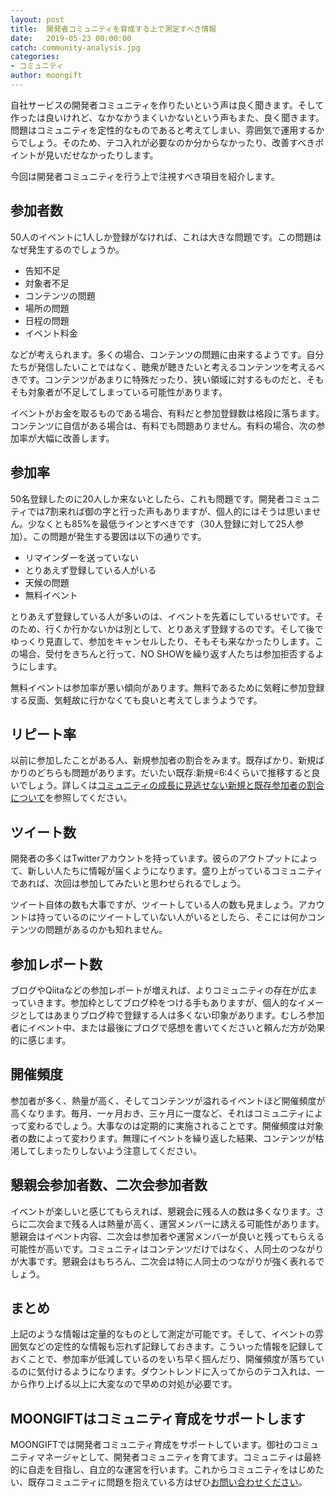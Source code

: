 ```yaml
---
layout: post
title:  開発者コミュニティを育成する上で測定すべき情報
date:   2019-05-23 00:00:00
catch: community-analysis.jpg
categories:
- コミュニティ
author: moongift
---
```


自社サービスの開発者コミュニティを作りたいという声は良く聞きます。そして作ったは良いけれど、なかなかうまくいかないという声もまた、良く聞きます。問題はコミュニティを定性的なものであると考えてしまい、雰囲気で運用するからでしょう。そのため、テコ入れが必要なのか分からなかったり、改善すべきポイントが見いだせなかったりします。

今回は開発者コミュニティを行う上で注視すべき項目を紹介します。

## 参加者数

50人のイベントに1人しか登録がなければ、これは大きな問題です。この問題はなぜ発生するのでしょうか。

- 告知不足
- 対象者不足
- コンテンツの問題
- 場所の問題
- 日程の問題
- イベント料金

などが考えられます。多くの場合、コンテンツの問題に由来するようです。自分たちが発信したいことではなく、聴衆が聴きたいと考えるコンテンツを考えるべきです。コンテンツがあまりに特殊だったり、狭い領域に対するものだと、そもそも対象者が不足してしまっている可能性があります。

イベントがお金を取るものである場合、有料だと参加登録数は格段に落ちます。コンテンツに自信がある場合は、有料でも問題ありません。有料の場合、次の参加率が大幅に改善します。

## 参加率

50名登録したのに20人しか来ないとしたら、これも問題です。開発者コミュニティでは7割来れば御の字と行った声もありますが、個人的にはそうは思いません。少なくとも85%を最低ラインとすべきです（30人登録に対して25人参加）。この問題が発生する要因は以下の通りです。

- リマインダーを送っていない
- とりあえず登録している人がいる
- 天候の問題
- 無料イベント

とりあえず登録している人が多いのは、イベントを先着にしているせいです。そのため、行くか行かないかは別として、とりあえず登録するのです。そして後でゆっくり見直して、参加をキャンセルしたり、そもそも来なかったりします。この場合、受付をきちんと行って、NO SHOWを繰り返す人たちは参加拒否するようにします。

無料イベントは参加率が悪い傾向があります。無料であるために気軽に参加登録する反面、気軽故に行かなくても良いと考えてしまうようです。

## リピート率

以前に参加したことがある人、新規参加者の割合をみます。既存ばかり、新規ばかりのどちらも問題があります。だいたい既存:新規=6:4くらいで推移すると良いでしょう。詳しくは[コミュニティの成長に見逃せない新規と既存参加者の割合について]()を参照してください。

## ツイート数

開発者の多くはTwitterアカウントを持っています。彼らのアウトプットによって、新しい人たちに情報が届くようになります。盛り上がっているコミュニティであれば、次回は参加してみたいと思わせられるでしょう。

ツイート自体の数も大事ですが、ツイートしている人の数も見ましょう。アカウントは持っているのにツイートしていない人がいるとしたら、そこには何かコンテンツの問題があるのかも知れません。

## 参加レポート数

ブログやQiitaなどの参加レポートが増えれば、よりコミュニティの存在が広まっていきます。参加枠としてブログ枠をつける手もありますが、個人的なイメージとしてはあまりブログ枠で登録する人は多くない印象があります。むしろ参加者にイベント中、または最後にブログで感想を書いてくださいと頼んだ方が効果的に感じます。

## 開催頻度

参加者が多く、熱量が高く、そしてコンテンツが溢れるイベントほど開催頻度が高くなります。毎月、一ヶ月おき、三ヶ月に一度など、それはコミュニティによって変わるでしょう。大事なのは定期的に実施されることです。開催頻度は対象者の数によって変わります。無理にイベントを繰り返した結果、コンテンツが枯渇してしまったりしないよう注意してください。

## 懇親会参加者数、二次会参加者数

イベントが楽しいと感じてもらえれば、懇親会に残る人の数は多くなります。さらに二次会まで残る人は熱量が高く、運営メンバーに誘える可能性があります。懇親会はイベント内容、二次会は参加者や運営メンバーが良いと残ってもらえる可能性が高いです。コミュニティはコンテンツだけではなく、人同士のつながりが大事です。懇親会はもちろん、二次会は特に人同士のつながりが強く表れるでしょう。

## まとめ

上記のような情報は定量的なものとして測定が可能です。そして、イベントの雰囲気などの定性的な情報も忘れず記録しておきます。こういった情報を記録しておくことで、参加率が低減しているのをいち早く掴んだり、開催頻度が落ちているのに気付けるようになります。ダウントレンドに入ってからのテコ入れは、一から作り上げる以上に大変なので早めの対処が必要です。

## MOONGIFTはコミュニティ育成をサポートします

MOONGIFTでは開発者コミュニティ育成をサポートしています。御社のコミュニティマネージャとして、開発者コミュニティを育てます。コミュニティは最終的に自走を目指し、自立的な運営を行います。これからコミュニティをはじめたい、既存コミュニティに問題を抱えている方はぜひ[お問い合わせください](/contact)。
